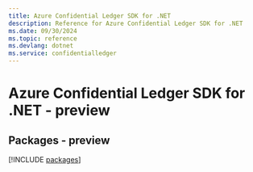 ```yaml
---
title: Azure Confidential Ledger SDK for .NET
description: Reference for Azure Confidential Ledger SDK for .NET
ms.date: 09/30/2024
ms.topic: reference
ms.devlang: dotnet
ms.service: confidentialledger
---
```

# Azure Confidential Ledger SDK for .NET - preview
## Packages - preview
[!INCLUDE [packages](confidential-ledger-index.md)]